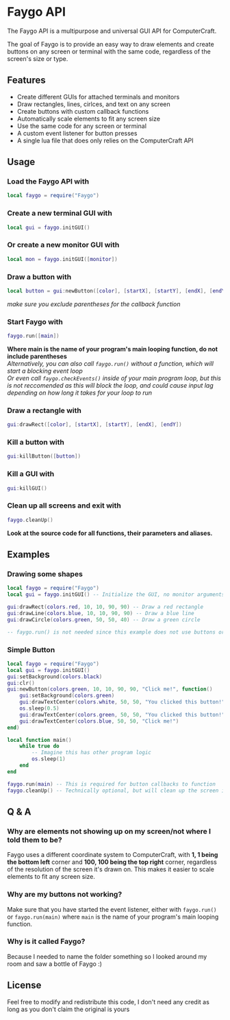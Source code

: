 # Faygo API
The Faygo API is a multipurpose and universal GUI API for ComputerCraft.

The goal of Faygo is to provide an easy way to draw elements and create buttons on any screen or terminal with the same code, regardless of the screen's size or type. 

## Features

- Create different GUIs for attached terminals and monitors
- Draw rectangles, lines, cirlces, and text on any screen
- Create buttons with custom callback functions
- Automatically scale elements to fit any screen size
- Use the same code for any screen or terminal
- A custom event listener for button presses
- A single lua file that does only relies on the ComputerCraft API

## Usage

### Load the Faygo API with
```lua
local faygo = require("Faygo")
```

### Create a new terminal GUI with
```lua
local gui = faygo.initGUI()
```

### Or create a new monitor GUI with
```lua
local mon = faygo.initGUI([monitor])
```

### Draw a button with
```lua
local button = gui:newButton([color], [startX], [startY], [endX], [endY], [callback_function])
```
*make sure you exclude parentheses for the callback function*

### Start Faygo with
```lua
faygo.run([main])
```
**Where main is the name of your program's main looping function, do not include parentheses**\
*Alternatively, you can also call `faygo.run()` without a function, which will start a blocking event loop*\
*Or even call `faygo.checkEvents()` inside of your main program loop, but this is not reccomended as this will block the loop, and could cause input lag depending on how long it takes for your loop to run*

### Draw a rectangle with
```lua
gui:drawRect([color], [startX], [startY], [endX], [endY])
```

### Kill a button with
```lua
gui:killButton([button])
```

### Kill a GUI with
```lua
gui:killGUI()
```

### Clean up all screens and exit with
```lua
faygo.cleanUp()
```

**Look at the source code for all functions, their parameters and aliases.**

## Examples

### Drawing some shapes
```lua
local faygo = require("Faygo")
local gui = faygo.initGUI() -- Initialize the GUI, no monitor arguments defaults to the terminal

gui:drawRect(colors.red, 10, 10, 90, 90) -- Draw a red rectangle
gui:drawLine(colors.blue, 10, 10, 90, 90) -- Draw a blue line
gui:drawCircle(colors.green, 50, 50, 40) -- Draw a green circle

-- faygo.run() is not needed since this example does not use buttons or animations
```

### Simple Button
```lua
local faygo = require("Faygo")
local gui = faygo.initGUI()
gui:setBackground(colors.black)
gui:clr()
gui:newButton(colors.green, 10, 10, 90, 90, "Click me!", function()
    gui:setBackground(colors.green)
    gui:drawTextCenter(colors.white, 50, 50, "You clicked this button!")
    os.sleep(0.5)
    gui:drawTextCenter(colors.green, 50, 50, "You clicked this button!")
    gui:drawTextCenter(colors.blue, 50, 50, "Click me!")
end)

local function main()
    while true do
        -- Imagine this has other program logic
        os.sleep(1)
    end
end

faygo.run(main) -- This is required for button callbacks to function
faygo.cleanUp() -- Technically optional, but will clean up the screen if the program quits unexpectedly.
```

## Q & A

### Why are elements not showing up on my screen/not where I told them to be?
Faygo uses a different coordinate system to ComputerCraft, with **1, 1 being the bottom left** corner and **100, 100 being the top right** corner, regardless of the resolution of the screen it's drawn on. This makes it easier to scale elements to fit any screen size.

### Why are my buttons not working?
Make sure that you have started the event listener, either with `faygo.run()` or `faygo.run(main)` where `main` is the name of your program's main looping function.

### Why is it called Faygo?
Because I needed to name the folder something so I looked around my room and saw a bottle of Faygo :)

## License

Feel free to modify and redistribute this code, I don't need any credit as long as you don't claim the original is yours